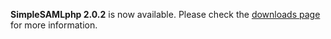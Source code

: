 **SimpleSAMLphp 2.0.2** is now available. Please check the [downloads page](/download) for more information.

